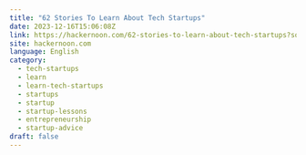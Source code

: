 ```yaml
---
title: "62 Stories To Learn About Tech Startups"
date: 2023-12-16T15:06:08Z
link: https://hackernoon.com/62-stories-to-learn-about-tech-startups?source=rss&utm_medium=RSS&utm_source=news.12bit.vn
site: hackernoon.com
language: English
category:
  - tech-startups
  - learn
  - learn-tech-startups
  - startups
  - startup
  - startup-lessons
  - entrepreneurship
  - startup-advice
draft: false
---
```

